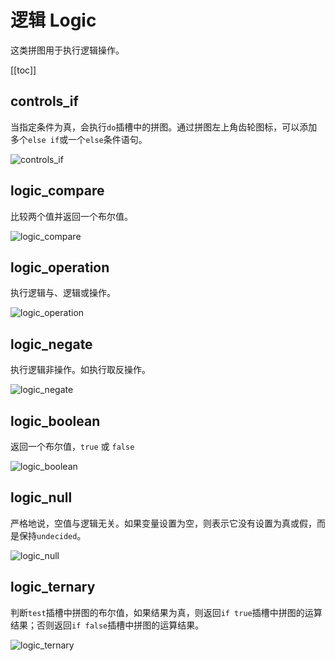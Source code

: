 # 逻辑 Logic

这类拼图用于执行逻辑操作。

[[toc]]

## controls_if

当指定条件为真，会执行`do`插槽中的拼图。通过拼图左上角齿轮图标，可以添加多个`else if`或一个`else`条件语句。

![controls_if](/imgs/blocks/controls_if.png)

## logic_compare

比较两个值并返回一个布尔值。

![logic_compare](/imgs/blocks/logic_compare.png)

## logic_operation

执行逻辑与、逻辑或操作。

![logic_operation](/imgs/blocks/logic_operation.png)

## logic_negate

执行逻辑非操作。如执行取反操作。

![logic_negate](/imgs/blocks/logic_negate.png)

## logic_boolean

返回一个布尔值，`true` 或 `false`

![logic_boolean](/imgs/blocks/logic_boolean.png)

## logic_null

严格地说，空值与逻辑无关。如果变量设置为空，则表示它没有设置为真或假，而是保持`undecided`。

![logic_null](/imgs/blocks/logic_null.png)

## logic_ternary

判断`test`插槽中拼图的布尔值，如果结果为真，则返回`if true`插槽中拼图的运算结果；否则返回`if false`插槽中拼图的运算结果。

![logic_ternary](/imgs/blocks/logic_ternary.png)


